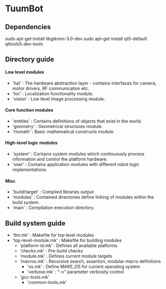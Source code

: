# TuumBot

## Dependencies

sudo apt-get install libgtkmm-3.0-dev
sudo apt-get install qt5-default qttools5-dev-tools


## Directory guide

#### Low level modules
- 'hal' : The hardware abstraction layer - contains interfaces for camera, motor drivers, RF communication etc.
- 'loc' : Localization functionality module.
- 'vision' : Low level image processing module.

#### Core function modules
- 'entities' : Contains definitions of objects that exist in the world.
- 'geometry' : Geometrical structures module.
- 'rtxmath' : Basic mathematical constructs module.

#### High-level logic modules
- 'system' : Contains system modules which continuously process information and control the platform hardware.
- 'user' : Contains application modules with different robot logic implementations


#### Misc
- 'build/target' : Compiled libraries output
-  'modules' : Contained directories define linking of modules within the build system.
-  'main' : Compilation execution directory.


## Build system guide

-  'tlm.mk' : Makefile for top level modules
  - 'top-level-module.mk' : Makefile for building modules
    - 'platform-id.mk' : Defines all available platforms
    - 'checks.mk' : Pre-build checks
    - 'module.mk' : Defines current module targets
    - 'macros.mk' : Recursive search, assertion, modular macro definitions
      - 'os.mk' : Define MAKE_OS for current operating system
      - 'verbose.mk' : "-v" parameter verbosity control
    - 'gcc-tools.mk'
      - 'common-tools.mk'
